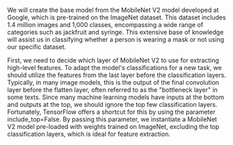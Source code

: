 We will create the base model from the MobileNet V2 model developed at Google, which is pre-trained on the ImageNet dataset. This dataset includes 1.4 million images and 1,000 classes, encompassing a wide range of categories such as jackfruit and syringe. This extensive base of knowledge will assist us in classifying whether a person is wearing a mask or not using our specific dataset.

First, we need to decide which layer of MobileNet V2 to use for extracting high-level features. To adapt the model's classifications for a new task, we should utilize the features from the last layer before the classification layers. Typically, in many image models, this is the output of the final convolution layer before the flatten layer, often referred to as the "bottleneck layer" in some texts. Since many machine learning models have inputs at the bottom and outputs at the top, we should ignore the top few classification layers. Fortunately, TensorFlow offers a shortcut for this by using the parameter include_top=False. By passing this parameter, we instantiate a MobileNet V2 model pre-loaded with weights trained on ImageNet, excluding the top classification layers, which is ideal for feature extraction.
